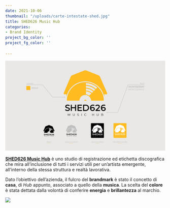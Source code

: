 ```yaml
---
date: 2021-10-06
thumbnail: "/uploads/carte-intestate-shed.jpg"
title: SHED626 Music Hub
categories: 
- Brand Identity
project_bg_color: ''
project_fg_color: ''

---
```

![](/uploads/identita-shed.jpg)

**[SHED626 Music Hub](https://www.shed626.com)** è uno studio di registrazione ed etichetta discografica che mira  all’inclusione di tutti i servizi utili per un’artista emergente, all’interno della stessa struttura e realtà lavorativa. 


Dato l’obiettivo dell’azienda, il fulcro del **brandmark** è stato il concetto di **casa**, di _Hub_ appunto, associato a quello della **musica**. La scelta del **colore** è stata dettata dalla volontà di conferire **energia** e **brillantezza** al marchio.


![](/uploads/carte-intestate-shed.jpg)